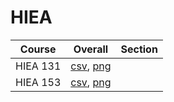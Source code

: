 # HIEA

| Course | Overall | Section |
| ------ | ------- | ------- |
| HIEA 131 | [csv](https://github.com/UCSD-Historical-Enrollment-Data/2024Summer1/blob/main/overall/HIEA%20131.csv), [png](https://raw.githubusercontent.com/UCSD-Historical-Enrollment-Data/2024Summer1/main/plot_overall/HIEA%20131.png) |  |
| HIEA 153 | [csv](https://github.com/UCSD-Historical-Enrollment-Data/2024Summer1/blob/main/overall/HIEA%20153.csv), [png](https://raw.githubusercontent.com/UCSD-Historical-Enrollment-Data/2024Summer1/main/plot_overall/HIEA%20153.png) |  |
